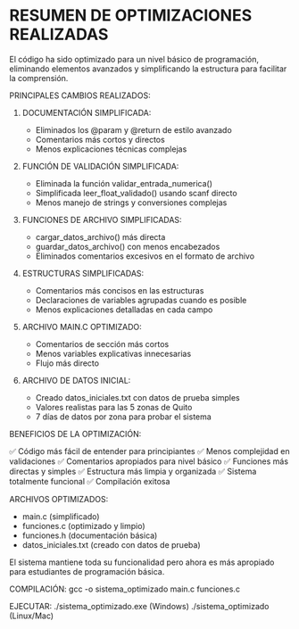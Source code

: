 RESUMEN DE OPTIMIZACIONES REALIZADAS
=====================================

El código ha sido optimizado para un nivel básico de programación, eliminando 
elementos avanzados y simplificando la estructura para facilitar la comprensión.

PRINCIPALES CAMBIOS REALIZADOS:

1. DOCUMENTACIÓN SIMPLIFICADA:
   - Eliminados los @param y @return de estilo avanzado
   - Comentarios más cortos y directos
   - Menos explicaciones técnicas complejas

2. FUNCIÓN DE VALIDACIÓN SIMPLIFICADA:
   - Eliminada la función validar_entrada_numerica()
   - Simplificada leer_float_validado() usando scanf directo
   - Menos manejo de strings y conversiones complejas

3. FUNCIONES DE ARCHIVO SIMPLIFICADAS:
   - cargar_datos_archivo() más directa
   - guardar_datos_archivo() con menos encabezados
   - Eliminados comentarios excesivos en el formato de archivo

4. ESTRUCTURAS SIMPLIFICADAS:
   - Comentarios más concisos en las estructuras
   - Declaraciones de variables agrupadas cuando es posible
   - Menos explicaciones detalladas en cada campo

5. ARCHIVO MAIN.C OPTIMIZADO:
   - Comentarios de sección más cortos
   - Menos variables explicativas innecesarias
   - Flujo más directo

6. ARCHIVO DE DATOS INICIAL:
   - Creado datos_iniciales.txt con datos de prueba simples
   - Valores realistas para las 5 zonas de Quito
   - 7 días de datos por zona para probar el sistema

BENEFICIOS DE LA OPTIMIZACIÓN:

✅ Código más fácil de entender para principiantes
✅ Menos complejidad en validaciones
✅ Comentarios apropiados para nivel básico
✅ Funciones más directas y simples
✅ Estructura más limpia y organizada
✅ Sistema totalmente funcional
✅ Compilación exitosa

ARCHIVOS OPTIMIZADOS:
- main.c (simplificado)
- funciones.c (optimizado y limpio)
- funciones.h (documentación básica)
- datos_iniciales.txt (creado con datos de prueba)

El sistema mantiene toda su funcionalidad pero ahora es más apropiado 
para estudiantes de programación básica.

COMPILACIÓN:
gcc -o sistema_optimizado main.c funciones.c

EJECUTAR:
./sistema_optimizado.exe (Windows)
./sistema_optimizado (Linux/Mac)
